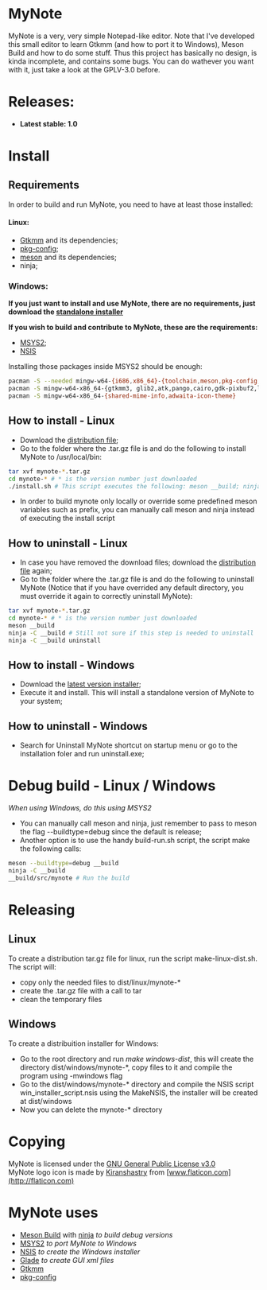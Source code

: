 # MyNote

MyNote is a very, very simple Notepad-like editor. Note that I've developed this small editor to learn Gtkmm (and how to port it to Windows), Meson Build and how to do some stuff. Thus this project has basically no design, is kinda incomplete, and contains some bugs. You can do wathever you want with it, just take a look at the GPLV-3.0 before.

# Releases:

- **Latest stable: 1.0**

# Install

## Requirements

In order to build and run MyNote, you need to have at least those installed:

#### Linux:

- [Gtkmm](https://www.gtkmm.org/en/) and its dependencies;
- [pkg-config](https://www.freedesktop.org/wiki/Software/pkg-config/);
- [meson](https://mesonbuild.com/index.html) and its dependencies;
- ninja;

### Windows:

**If you just want to install and use MyNote, there are no requirements, just download the [standalone installer](https://github.com/pedroter7/mynote/blob/windows-version/dist/windows/mynote-1.0.exe?raw=true)**

**If you wish to build and contribute to MyNote, these are the requirements:**

- [MSYS2](https://www.msys2.org/);
- [NSIS](https://nsis.sourceforge.io/Download)

Installing those packages inside MSYS2 should be enough:
```bash
pacman -S --needed mingw-w64-{i686,x86_64}-{toolchain,meson,pkg-config,glib2,make}
pacman -S mingw-w64-x86_64-{gtkmm3, glib2,atk,pango,cairo,gdk-pixbuf2,librsvg,graphene,libepoxy,libsigc++3,glibmm,pangomm,atkmm}
pacman -S mingw-w64-x86_64-{shared-mime-info,adwaita-icon-theme}
```

## How to install - Linux

- Download the [distribution file](https://github.com/pedroter7/mynote/blob/master/dist/linux/mynote-1.0.tar.gz?raw=true);
- Go to the folder where the .tar.gz file is and do the following to install MyNote to /usr/local/bin:
```bash
tar xvf mynote-*.tar.gz
cd mynote-* # * is the version number just downloaded
./install.sh # This script executes the following: meson __build; ninja -C __build; ninja -C __build install
```
- In order to build mynote only locally or override some predefined meson variables such as prefix, you can manually call meson and ninja instead of executing the install script

## How to uninstall - Linux

- In case you have removed the download files; download the [distribution file](https://github.com/pedroter7/mynote/blob/master/dist/linux/mynote-1.0.tar.gz?raw=true) again;
- Go to the folder where the .tar.gz file is and do the following to uninstall MyNote (Notice that if you have overrided any default directory, you must override it again to correctly uninstall MyNote):
```bash
tar xvf mynote-*.tar.gz
cd mynote-* # * is the version number just downloaded
meson __build
ninja -C __build # Still not sure if this step is needed to uninstall
ninja -C __build uninstall
```

## How to install - Windows

- Download the [latest version installer](https://github.com/pedroter7/mynote/blob/windows-version/dist/windows/mynote-1.0.exe?raw=true);
- Execute it and install. This will install a standalone version of MyNote to your system;

## How to uninstall - Windows

- Search for Uninstall MyNote shortcut on startup menu or go to the installation foler and run uninstall.exe;

# Debug build - Linux / Windows

*When using Windows, do this using MSYS2*  

- You can manually call meson and ninja, just remember to pass to meson the flag --buildtype=debug since the default is release;
- Another option is to use the handy build-run.sh script, the script make the following calls:
```bash
meson --buildtype=debug __build
ninja -C __build
__build/src/mynote # Run the build
```

# Releasing

## Linux

To create a distribution tar.gz file for linux, run the script make-linux-dist.sh. The script will:

- copy only the needed files to dist/linux/mynote-*
- create the .tar.gz file with a call to tar
- clean the temporary files

## Windows

To create a distribuition installer for Windows:

- Go to the root directory and run *make windows-dist*, this will create the directory dist/windows/mynote-\*, copy files to it and compile the program using -mwindows flag
- Go to the dist/windows/mynote-\* directory and compile the NSIS script win_installer_script.nsis using the MakeNSIS, the installer will be created at dist/windows
- Now you can delete the mynote-\* directory
 
# Copying

MyNote is licensed under the [GNU General Public License v3.0](https://opensource.org/licenses/GPL-3.0)  
MyNote logo icon is made by [Kiranshastry](https://www.flaticon.com/br/autores/kiranshastry) from [www.flaticon.com](http://flaticon.com)

# MyNote uses

- [Meson Build](https://mesonbuild.com/) with [ninja](https://ninja-build.org/) *to build debug versions*
- [MSYS2](https://www.msys2.org/) *to port MyNote to Windows*
- [NSIS](https://nsis.sourceforge.io/Download) *to create the Windows installer*
- [Glade](https://glade.gnome.org/) *to create GUI xml files*
- [Gtkmm](https://www.gtkmm.org/en/)
- [pkg-config](https://www.freedesktop.org/wiki/Software/pkg-config/)
